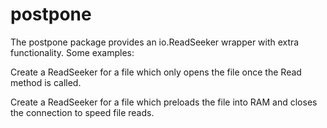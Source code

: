 postpone
========

The postpone package provides an io.ReadSeeker wrapper with extra functionality. Some examples:

Create a ReadSeeker for a file which only opens the file once the Read method is called.

Create a ReadSeeker for a file which preloads the file into RAM and closes the connection to speed file reads.